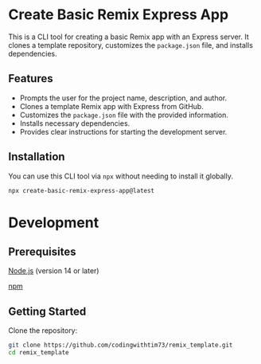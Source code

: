 # Create Basic Remix Express App

This is a CLI tool for creating a basic Remix app with an Express server. It clones a template repository, customizes the `package.json` file, and installs dependencies.

## Features

- Prompts the user for the project name, description, and author.
- Clones a template Remix app with Express from GitHub.
- Customizes the `package.json` file with the provided information.
- Installs necessary dependencies.
- Provides clear instructions for starting the development server.

## Installation

You can use this CLI tool via `npx` without needing to install it globally.

```sh
npx create-basic-remix-express-app@latest
```
# Development

## Prerequisites

[Node.js](https://nodejs.org/en) (version 14 or later)

[npm](https://www.npmjs.com/)

## Getting Started
Clone the repository:
```sh
git clone https://github.com/codingwithtim73/remix_template.git
cd remix_template
```

